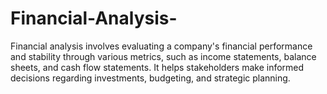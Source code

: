 # Financial-Analysis-
Financial analysis involves evaluating a company's financial performance and stability through various metrics, such as income statements, balance sheets, and cash flow statements. It helps stakeholders make informed decisions regarding investments, budgeting, and strategic planning. 
